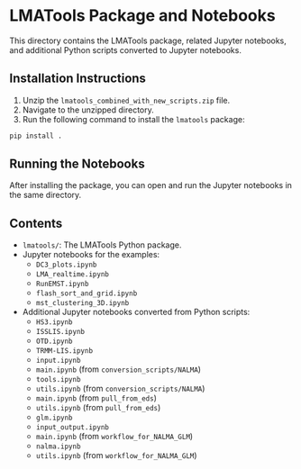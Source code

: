 
# LMATools Package and Notebooks

This directory contains the LMATools package, related Jupyter notebooks, and additional Python scripts converted to Jupyter notebooks.

## Installation Instructions

1. Unzip the `lmatools_combined_with_new_scripts.zip` file.
2. Navigate to the unzipped directory.
3. Run the following command to install the `lmatools` package:

```bash
pip install .
```

## Running the Notebooks

After installing the package, you can open and run the Jupyter notebooks in the same directory.

## Contents

- `lmatools/`: The LMATools Python package.
- Jupyter notebooks for the examples:
  - `DC3_plots.ipynb`
  - `LMA_realtime.ipynb`
  - `RunEMST.ipynb`
  - `flash_sort_and_grid.ipynb`
  - `mst_clustering_3D.ipynb`
- Additional Jupyter notebooks converted from Python scripts:
  - `HS3.ipynb`
  - `ISSLIS.ipynb`
  - `OTD.ipynb`
  - `TRMM-LIS.ipynb`
  - `input.ipynb`
  - `main.ipynb` (from `conversion_scripts/NALMA`)
  - `tools.ipynb`
  - `utils.ipynb` (from `conversion_scripts/NALMA`)
  - `main.ipynb` (from `pull_from_eds`)
  - `utils.ipynb` (from `pull_from_eds`)
  - `glm.ipynb`
  - `input_output.ipynb`
  - `main.ipynb` (from `workflow_for_NALMA_GLM`)
  - `nalma.ipynb`
  - `utils.ipynb` (from `workflow_for_NALMA_GLM`)
